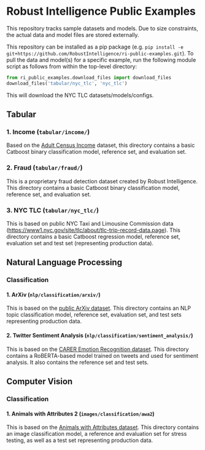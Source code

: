 # Robust Intelligence Public Examples

This repository tracks sample datasets and models. Due to size constraints, the actual data and model files are stored externally.

This repository can be installed as a pip package (e.g. `pip install -e git+https://github.com/RobustIntelligence/ri-public-examples.git`). 
To pull the data and model(s) for a specific example, run the following module script as follows from within the top-level directory:
```python
from ri_public_examples.download_files import download_files
download_files('tabular/nyc_tlc', 'nyc_tlc')
```
This will download the NYC TLC datasets/models/configs.

## Tabular

### 1. Income (`tabular/income/`)
Based on the [Adult Census Income](https://www.kaggle.com/datasets/uciml/adult-census-income) dataset, this directory contains a basic Catboost binary classification model, reference set, and evaluation set.

### 2. Fraud (`tabular/fraud/`)
This is a proprietary fraud detection dataset created by Robust Intelligence. This directory contains a basic Catboost binary classification model, reference set, and evaluation set.

### 3. NYC TLC (`tabular/nyc_tlc/`)
This is based on public NYC Taxi and Limousine Commission data (https://www1.nyc.gov/site/tlc/about/tlc-trip-record-data.page). This directory contains a basic Catboost regression model, reference set, evaluation set and test set (representing production data).

## Natural Language Processing

### Classification

#### 1. ArXiv (`nlp/classification/arxiv/`)
This is based on the [public ArXiv dataset](https://www.kaggle.com/datasets/Cornell-University/arxiv?select=arxiv-metadata-oai-snapshot.json).
This directory contains an NLP topic classification model, reference set, evaluation set, and test sets representing production data.

#### 2. Twitter Sentiment Analysis (`nlp/classification/sentiment_analysis/`)
This is based on the [CARER Emotion Recognition dataset](https://github.com/dair-ai/emotion_dataset).
This directory contains a RoBERTA-based model trained on tweets and used for sentiment analysis. It also contains the reference set and test sets.

## Computer Vision

### Classification

#### 1. Animals with Attributes 2 (`images/classification/awa2`)
This is based on the [Animals with Attributes dataset](https://cvml.ist.ac.at/AwA2/).
This directory contains an image classification model, a reference and evaluation set for stress testing, as well as a test set representing production data.
